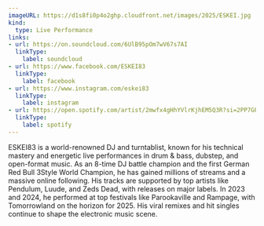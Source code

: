 ```yaml
---
imageURL: https://d1s8fi0p4o2ghp.cloudfront.net/images/2025/ESKEI.jpg
kind:
  type: Live Performance
links:
- url: https://on.soundcloud.com/6UlB95pOm7wV67s7AI
  linkType:
    label: soundcloud
- url: https://www.facebook.com/ESKEI83
  linkType:
    label: facebook
- url: https://www.instagram.com/eskei83
  linkType:
    label: instagram
- url: https://open.spotify.com/artist/2mwfx4gHhYVlrKjhEM5Q3R?si=2PP7GPKwT1qRgOX3FTTxYA
  linkType:
    label: spotify
---
```

ESKEI83 is a world-renowned DJ and turntablist, known for his technical mastery and energetic live performances in drum & bass, dubstep, and open-format music. As an 8-time DJ battle champion and the first German Red Bull 3Style World Champion, he has gained millions of streams and a massive online following. His tracks are supported by top artists like Pendulum, Luude, and Zeds Dead, with releases on major labels. In 2023 and 2024, he performed at top festivals like Parookaville and Rampage, with Tomorrowland on the horizon for 2025. His viral remixes and hit singles continue to shape the electronic music scene.

